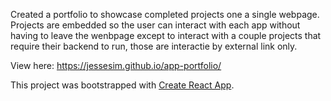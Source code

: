 Created a portfolio to showcase completed projects one a single webpage. Projects are embedded so the user can interact with each app without having to leave the wenbpage except to interact with a couple projects that require their backend to run, those are interactie by external link only.

View here: https://jessesim.github.io/app-portfolio/

This project was bootstrapped with [Create React App](https://github.com/facebook/create-react-app).
